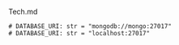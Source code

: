 Tech.md


    # DATABASE_URI: str = "mongodb://mongo:27017"
    # DATABASE_URI: str = "localhost:27017"

